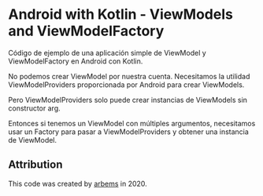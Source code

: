# Android with Kotlin - ViewModels and ViewModelFactory

Código de ejemplo de una aplicación simple de ViewModel y ViewModelFactory en Android con Kotlin.
                                                                                                  
No podemos crear ViewModel por nuestra cuenta. Necesitamos la utilidad ViewModelProviders proporcionada por Android para crear ViewModels.

Pero ViewModelProviders solo puede crear instancias de ViewModels sin constructor arg.

Entonces si tenemos un ViewModel con múltiples argumentos, necesitamos usar un Factory para pasar a ViewModelProviders y obtener una instancia de ViewModel.


## Attribution

This code was created by [arbems](https://github.com/arbems) in 2020.